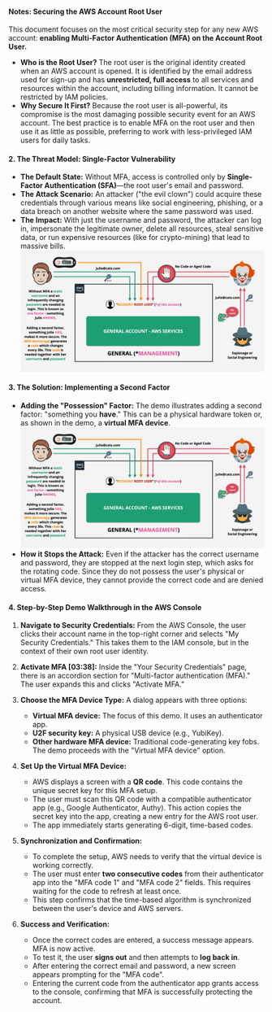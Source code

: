 #### **Notes: Securing the AWS Account Root User**

This document focuses on the most critical security step for any new AWS account: **enabling Multi-Factor Authentication (MFA) on the Account Root User.**

- **Who is the Root User?** The root user is the original identity created when an AWS account is opened. It is identified by the email address used for sign-up and has **unrestricted, full access** to all services and resources within the account, including billing information. It cannot be restricted by IAM policies.
- **Why Secure It First?** Because the root user is all-powerful, its compromise is the most damaging possible security event for an AWS account. The best practice is to enable MFA on the root user and then use it as little as possible, preferring to work with less-privileged IAM users for daily tasks.

#### **2. The Threat Model: Single-Factor Vulnerability**

- **The Default State:** Without MFA, access is controlled only by **Single-Factor Authentication (SFA)**—the root user's email and password.
- **The Attack Scenario:** An attacker ("the evil clown") could acquire these credentials through various means like social engineering, phishing, or a data breach on another website where the same password was used.
- **The Impact:** With just the username and password, the attacker can log in, impersonate the legitimate owner, delete all resources, steal sensitive data, or run expensive resources (like for crypto-mining) that lead to massive bills.
  ![alt text](assets\images\image-1.png)

#### **3. The Solution: Implementing a Second Factor**

- **Adding the "Possession" Factor:** The demo illustrates adding a second factor: "something you **have**." This can be a physical hardware token or, as shown in the demo, a **virtual MFA device**.
  ![alt text](assets\images\image-1.png)
- **How it Stops the Attack:** Even if the attacker has the correct username and password, they are stopped at the next login step, which asks for the rotating code. Since they do not possess the user's physical or virtual MFA device, they cannot provide the correct code and are denied access.

#### **4. Step-by-Step Demo Walkthrough in the AWS Console**

1.  **Navigate to Security Credentials:** From the AWS Console, the user clicks their account name in the top-right corner and selects "My Security Credentials." This takes them to the IAM console, but in the context of their own root user identity.

2.  **Activate MFA [03:38]:** Inside the "Your Security Credentials" page, there is an accordion section for "Multi-factor authentication (MFA)." The user expands this and clicks "Activate MFA."

3.  **Choose the MFA Device Type:** A dialog appears with three options:

    - **Virtual MFA device:** The focus of this demo. It uses an authenticator app.
    - **U2F security key:** A physical USB device (e.g., YubiKey).
    - **Other hardware MFA device:** Traditional code-generating key fobs.
      The demo proceeds with the "Virtual MFA device" option.

4.  **Set Up the Virtual MFA Device:**

    - AWS displays a screen with a **QR code**. This code contains the unique secret key for this MFA setup.
    - The user must scan this QR code with a compatible authenticator app (e.g., Google Authenticator, Authy). This action copies the secret key into the app, creating a new entry for the AWS root user.
    - The app immediately starts generating 6-digit, time-based codes.

5.  **Synchronization and Confirmation:**

    - To complete the setup, AWS needs to verify that the virtual device is working correctly.
    - The user must enter **two consecutive codes** from their authenticator app into the "MFA code 1" and "MFA code 2" fields. This requires waiting for the code to refresh at least once.
    - This step confirms that the time-based algorithm is synchronized between the user's device and AWS servers.

6.  **Success and Verification:**
    - Once the correct codes are entered, a success message appears. MFA is now active.
    - To test it, the user **signs out** and then attempts to **log back in**.
    - After entering the correct email and password, a new screen appears prompting for the "MFA code".
    - Entering the current code from the authenticator app grants access to the console, confirming that MFA is successfully protecting the account.

